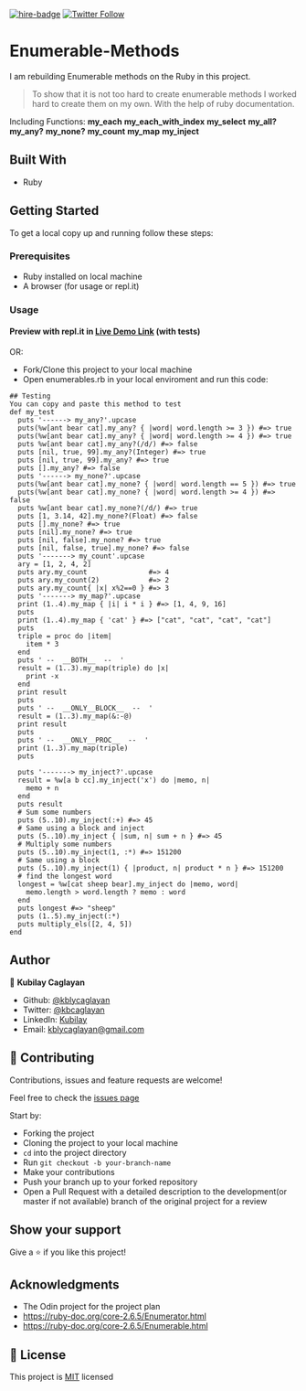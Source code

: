 [![hire-badge](https://img.shields.io/badge/Consult%20/%20Hire%20Kubilay-Click%20to%20Contact-brightgreen)](mailto:kblycaglayan@gmail.com) [![Twitter Follow](https://img.shields.io/twitter/follow/kbcaglayan?label=Follow%20Kubilay%20on%20Twitter&style=social)](https://twitter.com/kbcaglayan)

# Enumerable-Methods

I am rebuilding Enumerable methods on the Ruby in this project.

> To show that it is not too hard to create enumerable methods I worked hard to create them on my own. With the help of ruby documentation.

Including Functions:
**my_each**
**my_each_with_index**
**my_select**
**my_all?**
**my_any?**
**my_none?**
**my_count**
**my_map**
**my_inject**

## Built With

- Ruby

## Getting Started

To get a local copy up and running follow these steps:

### Prerequisites

- Ruby installed on local machine
- A browser (for usage or repl.it)

### Usage

#### Preview with repl.it in [Live Demo Link](https://repl.it/@kblycaglayan/enumerables)  (with tests)

OR:

- Fork/Clone this project to your local machine
- Open enumerables.rb in your local enviroment and run this code:

```
## Testing 
You can copy and paste this method to test
def my_test
  puts '------> my_any?'.upcase
  puts(%w[ant bear cat].my_any? { |word| word.length >= 3 }) #=> true
  puts(%w[ant bear cat].my_any? { |word| word.length >= 4 }) #=> true
  puts %w[ant bear cat].my_any?(/d/) #=> false
  puts [nil, true, 99].my_any?(Integer) #=> true
  puts [nil, true, 99].my_any? #=> true
  puts [].my_any? #=> false
  puts '------> my_none?'.upcase
  puts(%w[ant bear cat].my_none? { |word| word.length == 5 }) #=> true
  puts(%w[ant bear cat].my_none? { |word| word.length >= 4 }) #=> false
  puts %w[ant bear cat].my_none?(/d/) #=> true
  puts [1, 3.14, 42].my_none?(Float) #=> false
  puts [].my_none? #=> true
  puts [nil].my_none? #=> true
  puts [nil, false].my_none? #=> true
  puts [nil, false, true].my_none? #=> false
  puts '-------> my_count'.upcase
  ary = [1, 2, 4, 2]
  puts ary.my_count               #=> 4
  puts ary.my_count(2)            #=> 2
  puts ary.my_count{ |x| x%2==0 } #=> 3
  puts '-------> my_map?'.upcase
  print (1..4).my_map { |i| i * i } #=> [1, 4, 9, 16]
  puts
  print (1..4).my_map { 'cat' } #=> ["cat", "cat", "cat", "cat"]
  puts
  triple = proc do |item|
    item * 3
  end
  puts ' --  __BOTH__  --  '
  result = (1..3).my_map(triple) do |x|
    print -x
  end
  print result
  puts
  puts ' --  __ONLY__BLOCK__  --  '
  result = (1..3).my_map(&:-@)
  print result
  puts
  puts ' --  __ONLY__PROC__  --  '
  print (1..3).my_map(triple)
  puts

  puts '-------> my_inject?'.upcase
  result = %w[a b cc].my_inject('x') do |memo, n|
    memo + n
  end
  puts result
  # Sum some numbers
  puts (5..10).my_inject(:+) #=> 45
  # Same using a block and inject
  puts (5..10).my_inject { |sum, n| sum + n } #=> 45
  # Multiply some numbers
  puts (5..10).my_inject(1, :*) #=> 151200
  # Same using a block
  puts (5..10).my_inject(1) { |product, n| product * n } #=> 151200
  # find the longest word
  longest = %w[cat sheep bear].my_inject do |memo, word|
    memo.length > word.length ? memo : word
  end
  puts longest #=> "sheep"
  puts (1..5).my_inject(:*)
  puts multiply_els([2, 4, 5])
end

```

## Author

👤 **Kubilay Caglayan**

- Github: [@kblycaglayan](https://github.com/kblycaglayan)
- Twitter: [@kbcaglayan](https://twitter.com/kbcaglayan)
- LinkedIn: [Kubilay](https://www.linkedin.com/in/kubilaycaglayan/)
- Email: [kblycaglayan@gmail.com](mailto:kblycaglayan@gmail.com)

## 🤝 Contributing

Contributions, issues and feature requests are welcome!

Feel free to check the [issues page](https://github.com/kblycaglayan/Enumerable-Methods/issues)

Start by:

- Forking the project
- Cloning the project to your local machine
- `cd` into the project directory
- Run `git checkout -b your-branch-name`
- Make your contributions
- Push your branch up to your forked repository
- Open a Pull Request with a detailed description to the development(or master if not available) branch of the original project for a review

## Show your support

Give a ⭐️ if you like this project!

## Acknowledgments

- The Odin project for the project plan
- https://ruby-doc.org/core-2.6.5/Enumerator.html
- https://ruby-doc.org/core-2.6.5/Enumerable.html

## 📝 License

This project is [MIT](LICENSE.md) licensed
